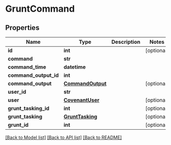 # GruntCommand

## Properties
Name | Type | Description | Notes
------------ | ------------- | ------------- | -------------
**id** | **int** |  | [optional] 
**command** | **str** |  | 
**command_time** | **datetime** |  | 
**command_output_id** | **int** |  | 
**command_output** | [**CommandOutput**](CommandOutput.md) |  | [optional] 
**user_id** | **str** |  | 
**user** | [**CovenantUser**](CovenantUser.md) |  | [optional] 
**grunt_tasking_id** | **int** |  | [optional] 
**grunt_tasking** | [**GruntTasking**](GruntTasking.md) |  | [optional] 
**grunt_id** | **int** |  | [optional] 

[[Back to Model list]](../README.md#documentation-for-models) [[Back to API list]](../README.md#documentation-for-api-endpoints) [[Back to README]](../README.md)


